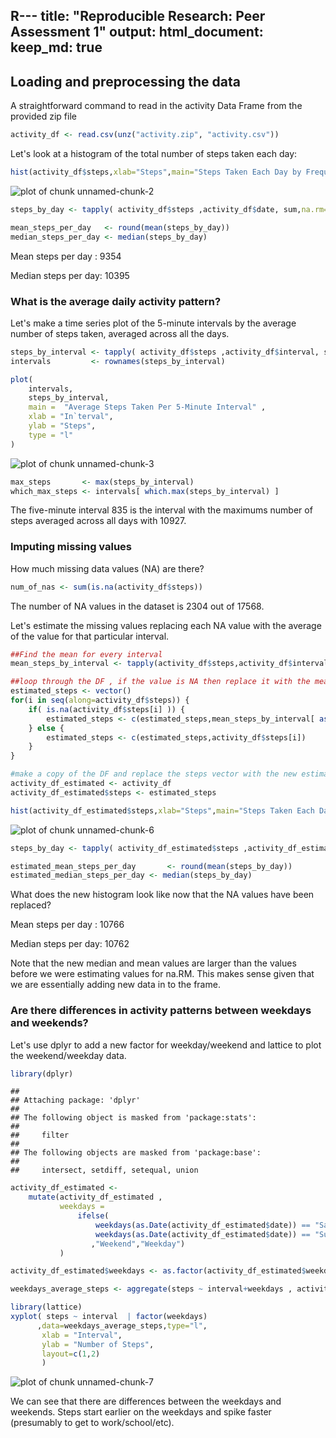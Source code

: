 R---
title: "Reproducible Research: Peer Assessment 1"
output: 
  html_document:
    keep_md: true
---



## Loading and preprocessing the data

A straightforward command to read in the activity Data Frame from the provided zip file

```r
activity_df <- read.csv(unz("activity.zip", "activity.csv"))
```


Let's look at a histogram of the total number of steps taken each day:


```r
hist(activity_df$steps,xlab="Steps",main="Steps Taken Each Day by Frequency")
```

![plot of chunk unnamed-chunk-2](figure/unnamed-chunk-2-1.png) 

```r
steps_by_day <- tapply( activity_df$steps ,activity_df$date, sum,na.rm=TRUE)

mean_steps_per_day   <- round(mean(steps_by_day))
median_steps_per_day <- median(steps_by_day)
```

Mean steps per day : 9354

Median steps per day: 10395






### What is the average daily activity pattern?

Let's make a time series plot of the 5-minute intervals by the average number of steps taken, averaged across all the days.


```r
steps_by_interval <- tapply( activity_df$steps ,activity_df$interval, sum,na.rm=TRUE)
intervals         <- rownames(steps_by_interval)

plot(
    intervals,
    steps_by_interval,
    main =  "Average Steps Taken Per 5-Minute Interval" ,
    xlab = "In`terval",
    ylab = "Steps",
    type = "l"
)
```

![plot of chunk unnamed-chunk-3](figure/unnamed-chunk-3-1.png) 

```r
max_steps       <- max(steps_by_interval)
which_max_steps <- intervals[ which.max(steps_by_interval) ]
```
The five-minute interval 835 is the interval with the maximums number of steps averaged across all days with 10927.


### Imputing missing values

How much missing data values (NA) are there?


```r
num_of_nas <- sum(is.na(activity_df$steps))
```
The number of NA values in the dataset is 2304 out of 17568.


Let's estimate the missing values replacing each NA value with the average of the value for that particular interval.


```r
##Find the mean for every interval
mean_steps_by_interval <- tapply(activity_df$steps,activity_df$interval, function(x) { round(mean(x,na.rm=TRUE)) } )

##loop through the DF , if the value is NA then replace it with the mean value for that interval, else just copy
estimated_steps <- vector()
for(i in seq(along=activity_df$steps)) {
    if( is.na(activity_df$steps[i] )) {
        estimated_steps <- c(estimated_steps,mean_steps_by_interval[ as.character(activity_df[i,"interval" ]) ] )
    } else {
        estimated_steps <- c(estimated_steps,activity_df$steps[i])
    }
}

#make a copy of the DF and replace the steps vector with the new estimated steps
activity_df_estimated <- activity_df
activity_df_estimated$steps <- estimated_steps
```


```r
hist(activity_df_estimated$steps,xlab="Steps",main="Steps Taken Each Day by Frequency")
```

![plot of chunk unnamed-chunk-6](figure/unnamed-chunk-6-1.png) 

```r
steps_by_day <- tapply( activity_df_estimated$steps ,activity_df_estimated$date, sum,na.rm=TRUE)

estimated_mean_steps_per_day       <- round(mean(steps_by_day))
estimated_median_steps_per_day <- median(steps_by_day)
```

What does the new histogram look like now that the NA values have been replaced?


Mean steps per day : 10766

Median steps per day: 10762


Note that the new median and mean values are larger than the values before we were estimating values for na.RM.  This makes sense given that we are essentially adding new data in to the frame.


### Are there differences in activity patterns between weekdays and weekends?

Let's use dplyr to add a new factor for weekday/weekend and lattice to plot the weekend/weekday data.



```r
library(dplyr)
```

```
## 
## Attaching package: 'dplyr'
## 
## The following object is masked from 'package:stats':
## 
##     filter
## 
## The following objects are masked from 'package:base':
## 
##     intersect, setdiff, setequal, union
```

```r
activity_df_estimated <-
    mutate(activity_df_estimated ,
           weekdays =
               ifelse(
                   weekdays(as.Date(activity_df_estimated$date)) == "Saturday" |
                   weekdays(as.Date(activity_df_estimated$date)) == "Sunday" 
                  ,"Weekend","Weekday")
           )

activity_df_estimated$weekdays <- as.factor(activity_df_estimated$weekdays)

weekdays_average_steps <- aggregate(steps ~ interval+weekdays , activity_df_estimated , mean)

library(lattice)
xyplot( steps ~ interval  | factor(weekdays)
      ,data=weekdays_average_steps,type="l",
       xlab = "Interval",
       ylab = "Number of Steps",
       layout=c(1,2)
       )
```

![plot of chunk unnamed-chunk-7](figure/unnamed-chunk-7-1.png) 

We can see that there are differences between the weekdays and weekends.
Steps start earlier on the weekdays and spike faster (presumably to get to work/school/etc).

